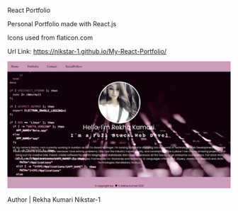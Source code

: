React Portfolio

Personal Portfolio made with React.js

Icons used from flaticon.com

Url Link: https://nikstar-1.github.io/My-React-Portfolio/

![Start Page](src/components/images/Portfolio.png "Start page.")

​Author | Rekha Kumari Nikstar-1








